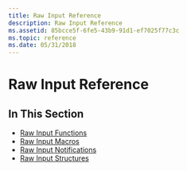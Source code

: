 ```yaml
---
title: Raw Input Reference
description: Raw Input Reference
ms.assetid: 85bcce5f-6fe5-43b9-91d1-ef7025f77c3c
ms.topic: reference
ms.date: 05/31/2018
---
```


# Raw Input Reference

## In This Section

-   [Raw Input Functions](raw-input-functions.md)
-   [Raw Input Macros](raw-input-macros.md)
-   [Raw Input Notifications](raw-input-notifications.md)
-   [Raw Input Structures](raw-input-structures.md)

 

 




